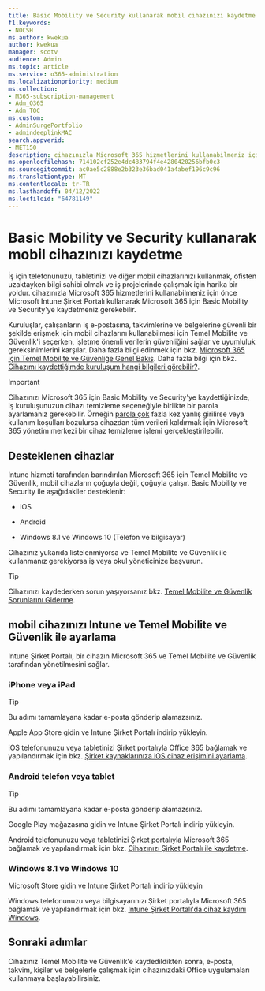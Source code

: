 ```yaml
---
title: Basic Mobility ve Security kullanarak mobil cihazınızı kaydetme
f1.keywords:
- NOCSH
ms.author: kwekua
author: kwekua
manager: scotv
audience: Admin
ms.topic: article
ms.service: o365-administration
ms.localizationpriority: medium
ms.collection:
- M365-subscription-management
- Adm_O365
- Adm_TOC
ms.custom:
- AdminSurgePortfolio
- admindeeplinkMAC
search.appverid:
- MET150
description: cihazınızla Microsoft 365 hizmetlerini kullanabilmeniz için önce Microsoft 365 için Basic Mobility ve Security'ye kaydetmeniz gerekebilir.
ms.openlocfilehash: 714102cf252e4dc483794f4e4280420256bfb0c3
ms.sourcegitcommit: ac0ae5c2888e2b323e36bad041a4abef196c9c96
ms.translationtype: MT
ms.contentlocale: tr-TR
ms.lasthandoff: 04/12/2022
ms.locfileid: "64781149"
---
```

# <a name="enroll-your-mobile-device-using-basic-mobility-and-security"></a>Basic Mobility ve Security kullanarak mobil cihazınızı kaydetme

İş için telefonunuzu, tabletinizi ve diğer mobil cihazlarınızı kullanmak, ofisten uzaktayken bilgi sahibi olmak ve iş projelerinde çalışmak için harika bir yoldur. cihazınızla Microsoft 365 hizmetlerini kullanabilmeniz için önce Microsoft Intune Şirket Portalı kullanarak Microsoft 365 için Basic Mobility ve Security'ye kaydetmeniz gerekebilir.

Kuruluşlar, çalışanların iş e-postasına, takvimlerine ve belgelerine güvenli bir şekilde erişmek için mobil cihazlarını kullanabilmesi için Temel Mobilite ve Güvenlik'i seçerken, işletme önemli verilerin güvenliğini sağlar ve uyumluluk gereksinimlerini karşılar. Daha fazla bilgi edinmek için bkz. [Microsoft 365 için Temel Mobilite ve Güvenliğe Genel Bakış](overview.md). Daha fazla bilgi için bkz. [Cihazımı kaydettiğimde kuruluşum hangi bilgileri görebilir?](/intune-user-help/what-info-can-your-company-see-when-you-enroll-your-device-in-intune).

> [!IMPORTANT]
> Cihazınızı Microsoft 365 için Basic Mobility ve Security'ye kaydettiğinizde, iş kuruluşunuzun cihazı temizleme seçeneğiyle birlikte bir parola ayarlamanız gerekebilir. Örneğin <a href="https://go.microsoft.com/fwlink/p/?linkid=2024339" target="_blank">parola çok</a> fazla kez yanlış girilirse veya kullanım koşulları bozulursa cihazdan tüm verileri kaldırmak için Microsoft 365 yönetim merkezi bir cihaz temizleme işlemi gerçekleştirilebilir.

## <a name="supported-devices"></a>Desteklenen cihazlar

Intune hizmeti tarafından barındırılan Microsoft 365 için Temel Mobilite ve Güvenlik, mobil cihazların çoğuyla değil, çoğuyla çalışır. Basic Mobility ve Security ile aşağıdakiler desteklenir:

- iOS

- Android

- Windows 8.1 ve Windows 10 (Telefon ve bilgisayar)

Cihazınız yukarıda listelenmiyorsa ve Temel Mobilite ve Güvenlik ile kullanmanız gerekiyorsa iş veya okul yöneticinize başvurun.

> [!TIP]
> Cihazınızı kaydederken sorun yaşıyorsanız bkz. [Temel Mobilite ve Güvenlik Sorunlarını Giderme](troubleshoot.md).

## <a name="set-up-your-mobile-device-with-intune-and-basic-mobility-and-security"></a>mobil cihazınızı Intune ve Temel Mobilite ve Güvenlik ile ayarlama

Intune Şirket Portalı, bir cihazın Microsoft 365 ve Temel Mobilite ve Güvenlik tarafından yönetilmesini sağlar.

### <a name="iphone-or-ipad"></a>iPhone veya iPad

> [!TIP]
> Bu adımı tamamlayana kadar e-posta gönderip alamazsınız.

Apple App Store gidin ve Intune Şirket Portalı indirip yükleyin.

iOS telefonunuzu veya tabletinizi Şirket portalıyla Office 365 bağlamak ve yapılandırmak için bkz. [Şirket kaynaklarınıza iOS cihaz erişimini ayarlama](/mem/intune/user-help/enroll-your-device-in-intune-ios).

### <a name="android-phone-or-tablet"></a>Android telefon veya tablet

> [!TIP]
> Bu adımı tamamlayana kadar e-posta gönderip alamazsınız.

Google Play mağazasına gidin ve Intune Şirket Portalı indirip yükleyin.

Android telefonunuzu veya tabletinizi Şirket portalıyla Microsoft 365 bağlamak ve yapılandırmak için bkz. [Cihazınızı Şirket Portalı ile kaydetme](/mem/intune/user-help/enroll-device-android-company-portal).

### <a name="windows-81-and-windows-10"></a>Windows 8.1 ve Windows 10

Microsoft Store gidin ve Intune Şirket Portalı indirip yükleyin

Windows telefonunuzu veya bilgisayarınızı Şirket portalıyla Microsoft 365 bağlamak ve yapılandırmak için bkz. [Intune Şirket Portalı'da cihaz kaydını Windows](/intune-user-help/windows-enrollment-company-portal).

## <a name="next-steps"></a>Sonraki adımlar

Cihazınız Temel Mobilite ve Güvenlik'e kaydedildikten sonra, e-posta, takvim, kişiler ve belgelerle çalışmak için cihazınızdaki Office uygulamaları kullanmaya başlayabilirsiniz.
